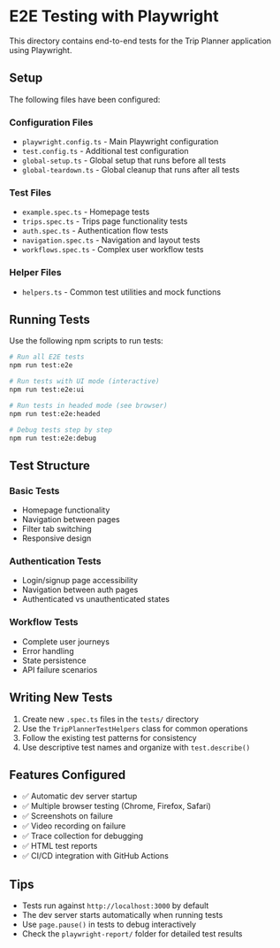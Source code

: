 # E2E Testing with Playwright

This directory contains end-to-end tests for the Trip Planner application using Playwright.

## Setup

The following files have been configured:

### Configuration Files

- `playwright.config.ts` - Main Playwright configuration
- `test.config.ts` - Additional test configuration
- `global-setup.ts` - Global setup that runs before all tests
- `global-teardown.ts` - Global cleanup that runs after all tests

### Test Files

- `example.spec.ts` - Homepage tests
- `trips.spec.ts` - Trips page functionality tests
- `auth.spec.ts` - Authentication flow tests
- `navigation.spec.ts` - Navigation and layout tests
- `workflows.spec.ts` - Complex user workflow tests

### Helper Files

- `helpers.ts` - Common test utilities and mock functions

## Running Tests

Use the following npm scripts to run tests:

```bash
# Run all E2E tests
npm run test:e2e

# Run tests with UI mode (interactive)
npm run test:e2e:ui

# Run tests in headed mode (see browser)
npm run test:e2e:headed

# Debug tests step by step
npm run test:e2e:debug
```

## Test Structure

### Basic Tests

- Homepage functionality
- Navigation between pages
- Filter tab switching
- Responsive design

### Authentication Tests

- Login/signup page accessibility
- Navigation between auth pages
- Authenticated vs unauthenticated states

### Workflow Tests

- Complete user journeys
- Error handling
- State persistence
- API failure scenarios

## Writing New Tests

1. Create new `.spec.ts` files in the `tests/` directory
2. Use the `TripPlannerTestHelpers` class for common operations
3. Follow the existing test patterns for consistency
4. Use descriptive test names and organize with `test.describe()`

## Features Configured

- ✅ Automatic dev server startup
- ✅ Multiple browser testing (Chrome, Firefox, Safari)
- ✅ Screenshots on failure
- ✅ Video recording on failure
- ✅ Trace collection for debugging
- ✅ HTML test reports
- ✅ CI/CD integration with GitHub Actions

## Tips

- Tests run against `http://localhost:3000` by default
- The dev server starts automatically when running tests
- Use `page.pause()` in tests to debug interactively
- Check the `playwright-report/` folder for detailed test results
